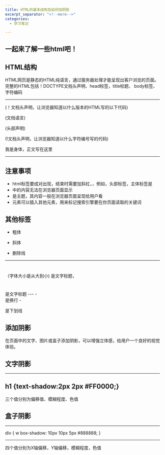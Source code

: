 ```yaml
---
title: HTML的基本结构及如何加阴影
excerpt_separator: "<!--more-->"
categories: 
  - 学习笔记

---
```

## 一起来了解一些html吧！

<!--more-->

## HTML结构
HTML网页是静态的HTML纯语言，通过服务器处理才能呈现出客户浏览的页面。完整的HTML包括！DOCTYPE文档头声明、head标签，title标题、
body标签、字符编码

---
<!DOCTYPE html>
(！文档头声明，让浏览器知道以什么版本的HTML写的以下代码)

<html lang="en">
(文档语言)
<head>
	
(头部声明)
      <meta charset="utf-8" />
	  
(!文档头声明，让浏览器知道以什么字符编号写的代码)	
      <title>我是标题</title>
	  
</head>

<body>
  我是身体，正文写在这里
</body>

</html>


---

## 注意事项
- html标签要成对出现，结束时需要加斜杠，，例如<html></html>，头部标签<head></head>，主体标签是<body></body>
- <head></head>中的内容无法在浏览器页面显示
- <body></body>是主题，其内容一般在浏览器页面呈现给用户看
- <meta>元素可以插入其他元素，用来标记搜索引擎要在你页面读取的关键词


## 其他标签
- <b></b>粗体

- <i></i>斜体

- <s></s>删除线
---
 <h1></h1>

  <h2></h2>

  <h3></h3>

  <h4></h4>

  <h5></h5>

  <h6></h6>（字体大小是从大到小)
  
  <title></title>是文字标题，<h1></h6>是文字标题
  ---
- <br>是换行
- <p></p是段落
-<u></u>是下划线

## 添加阴影
在页面中的文字、图片或盒子添加阴影，可以增强立体感，给用户一个良好的视觉体验。

## 文字阴影

---
h1 {text-shadow:2px 2px #FF0000;}
---

三个值分别为偏移值、模糊程度、色值

## 盒子阴影

---
div
{
w
box-shadow: 10px 10px 5px #888888;
}

---

四个值分别为X轴偏移，Y轴偏移，模糊程度，色值









